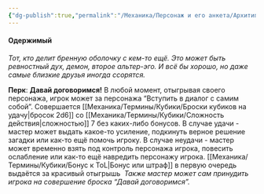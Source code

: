 ```yaml
---
{"dg-publish":true,"permalink":"/Механика/Персонаж и его анкета/Архитипы персонжей/Подробнее/Одержимый/","noteIcon":"","created":"2025-07-29T10:22:58.833+03:00","updated":"2025-07-29T00:21:04.790+03:00"}
---
```


#### Одержимый
*Тот, кто делит бренную оболочку с кем-то ещё. Это может быть ревностный дух, демон, второе альтер-эго. И всё бы хорошо, но даже самые близкие друзья иногда ссорятся.* 

**Перк**: **Давай договоримся!**
В любой момент, отыгрывая своего персонажа, игрок может за персонажа “Вступить в диалог с самим собой”. Совершается [[Механика/Термины/Кубики/Броски кубиков на удачу\|бросок 2d6]] со [[Механика/Термины/Кубики/Сложность действия\|сложностью]] 7 без каких-либо бонусов. В случае удачи - мастер может выдать какое-то усиление, подкинуть верное решение загадки или как-то ещё помочь игроку. В случае неудачи - мастер может временно взять под контроль персонажа игрока, повесить ослабление или как-то ещё навредить персонажу игрока.
[[Механика/Термины/Кубики/Бонус к ToL\|Бонус или штраф]] в первую очередь выдаётся за красивый отыгрышь 
*Также мастер может сам принудить игрока на совершение броска “Давай договоримся”.*